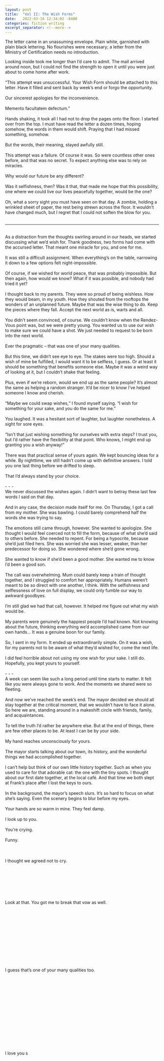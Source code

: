 ```yaml
---
layout: post
title:  "Vol II: The Wish Forms"
date:   2022-03-16 12:34:02 -0400
categories: fiction writing
excerpt_separator: <!--more-->
---
```


The letter came in an unassuming envelope. Plain white, garnished with plain black lettering. No flourishes were necessary; a letter from the Ministry of Certification needs no introduction.<br>

<!--more-->

Looking inside took me longer than I’d care to admit. The mail arrived around noon, but I could not find the strength to open it until you were just about to come home after work.<br>
<br>
“This attempt was unsuccessful. Your Wish Form should be attached to this letter. Have it filled and sent back by week’s end or forgo the opportunity.<br>
<br>
Our sincerest apologies for the inconvenience.<br>
<br>
Memento facultatem defectum.”<br>
<br>
Hands shaking, it took all I had not to drop the pages onto the floor. I started over from the top. I must have read the letter a dozen times, hoping somehow, the words in them would shift. Praying that I had missed something, somehow.<br>
<br>
But the words, their meaning, stayed awfully still.<br>
<br>
This attempt was a failure. Of course it was. So were countless other ones before, and that was no secret. To expect anything else was to rely on miracles.<br>
<br>
Why would our future be any different?<br>
<br>
Was it selfishness, then? Was it that, that made me hope that this possibility, one where we could live our lives peacefully together, would be the one?<br>
<br>
Oh, what a sorry sight you must have seen on that day. A zombie, holding a wrinkled sheet of paper, the rest being strewn across the floor. It wouldn’t have changed much, but I regret that I could not soften the blow for you.<br>
<br>
- - -
<br>
As a distraction from the thoughts swirling around in our heads, we started discussing what we’d wish for. Thank goodness, two forms had come with the accursed letter. That meant one miracle for you, and one for me.<br>
<br>
It was still a difficult assignment. When everything’s on the table, narrowing it down to a few options felt night-impossible.<br>
<br>
Of course, if we wished for world peace, that was probably impossible. But then again, how would we know? What if it was possible, and nobody had tried it yet?<br>
<br>
I thought back to my parents. They were so proud of being wishless. How they would beam, in my youth. How they shouted from the rooftops the wonders of an unplanned future. Maybe that was the wise thing to do. Keep the pieces where they fall. Accept the next world as is, warts and all.<br>
<br>
You didn’t seem convinced, of course. We couldn’t know when the Rendez-Vous point was, but we were pretty young. You wanted us to use our wish to make sure we could have a shot. We just needed to request to be born into the next world.<br>
<br>
Ever the pragmatic – that was one of your many qualities.<br>
<br>
But this time, we didn’t see eye to eye. The stakes were too high. Should a wish of mine be fulfilled, I would want it to be selfless, I guess. Or at least it should be something that benefits someone else. Maybe it was a weird way of looking at it, but I couldn’t shake that feeling.<br>
<br>
Plus, even if we’re reborn, would we end up as the same people? It’s almost the same as helping a random stranger. It’d be nicer to know I’ve helped someone I know and cherish.<br>
<br>
“Maybe we could swap wishes,“ I found myself saying. “I wish for something for your sake, and you do the same for me.”<br>
<br>
You laughed. It was a hesitant sort of laughter, but laughter nonetheless. A sight for sore eyes.<br>
<br>
“Isn’t that just wishing something for ourselves with extra steps? I trust you, but I’d rather have the flexibility at that point. Who knows, I might end up granting you a wish anyway!”<br>
<br>
There was that practical sense of yours again. We kept bouncing ideas for a while. By nighttime, we still hadn’t come up with definitive answers. I told you one last thing before we drifted to sleep.<br>
<br>
That I’d always stand by your choice.<br>
<br>
- - -
<br>
We never discussed the wishes again. I didn’t want to betray these last few words I said on that day.<br>
<br>
And in any case, the decision made itself for me. On Thursday, I got a call from my mother. She was bawling. I could barely comprehend half the words she was trying to say.<br>
<br>
The emotions still came through, however. She wanted to apologize. She thought I would feel coerced not to fill the form, because of what she’d said to others before. She needed to repent. For being a hypocrite, because she’d just filed hers. She was worried she was lesser, weaker, than her predecessor for doing so. She wondered where she’d gone wrong.<br>
<br>
She wanted to know if she’d been a good mother. She wanted me to know I’d been a good son.<br>
<br>
The call was overwhelming. Mum could barely keep a train of thought together, and I struggled to comfort her appropriately. Humans weren’t meant to be so direct with one another, I think. With the selfishness and selflessness of love on full display, we could only fumble our way to awkward goodbyes.<br>
<br>
I’m still glad we had that call, however. It helped me figure out what my wish would be.<br>
<br>
My parents were genuinely the happiest people I’d had known. Not knowing about the future, thinking everything we’d accomplished came from our own hands… It was a genuine boon for our family.<br>
<br>
So, I sent in my form. It ended up extraordinarily simple. On it was a wish, for my parents not to be aware of what they’d wished for, come the next life.<br>
<br>
I did feel horrible about not using my one wish for your sake. I still do. Hopefully, you kept yours to yourself.<br>
<br>
- - -
<br>
A week can seem like such a long period until time starts to matter. It felt like you were always gone to work. And the moments we shared were so fleeting.<br>
<br>
And now we’ve reached the week’s end. The mayor decided we should all stay together at the critical moment, that we wouldn’t have to face it alone. So here we are, standing around in a makeshift circle with friends, family, and acquaintances.<br>
<br>
To tell the truth I’d rather be anywhere else. But at the end of things, there are few other places to be. At least I can be by your side.<br>
<br>
My hand reaches unconsciously for yours.<br>
<br>
The mayor starts talking about our town, its history, and the wonderful things we had accomplished together.<br>
<br>
I can’t help but think of our own little history together. Such as when you used to care for that adorable cat: the one with the tiny spots. I thought about our first date together, at the local café. And that time we both slept at Frank’s place after I lost the keys to ours.<br>
<br>
In the background, the mayor’s speech slurs. It’s so hard to focus on what she’s saying. Even the scenery begins to blur before my eyes.<br>
<br>
Your hands are so warm in mine. They feel damp.<br>
<br>
I look up to you.<br>
<br>
You’re crying.<br>
<br>
Funny.<br>
<br>
<br>
<br>
I thought we agreed not to cry.<br>
<br>
<br>
<br>
<br> 
<br>
<br> 
<br>
Look at that. You got me to break that vow as well.<br>
<br>
<br>
<br>
<br>
<br>
<br>
<br>
<br>
<br>
<br>
<br>
<br>
I guess that’s one of your many qualities too.<br>
<br>
<br>
<br>
<br>
<br>
<br>
<br>
<br>
<br>
<br>
<br>
<br>
<br>
<br>
<br>
I love you s
